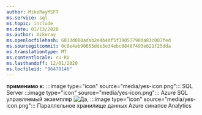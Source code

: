 ```yaml
---
author: MikeRayMSFT
ms.service: sql
ms.topic: include
ms.date: 01/13/2020
ms.author: mikeray
ms.openlocfilehash: 6013d008adab2e4b4df5f19057798da83c087fed
ms.sourcegitcommit: 0c0e4ab90655dde3e34ebc08487493e621f25dda
ms.translationtype: MT
ms.contentlocale: ru-RU
ms.lasthandoff: 12/01/2020
ms.locfileid: "96478146"
---
```

<Token>**применимо к:** :::image type="icon" source="media/yes-icon.png"::: SQL Server :::image type="icon" source="media/yes-icon.png"::: Azure SQL управляемый экземпляр ![ Да, ](media/yes-icon.png) :::image type="icon" source="media/yes-icon.png"::: Параллельное хранилище данных Azure синапсе Analytics</Token>
